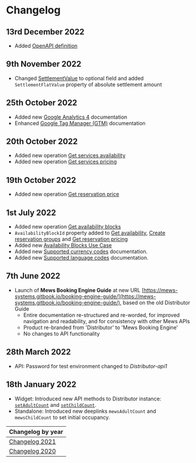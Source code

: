# Changelog

## 13rd December 2022
* Added [OpenAPI definition](../booking-engine-api/README.md)

## 9th November 2022
* Changed [SettlementValue](../booking-engine-api/operations/hotels.md#rate-group) to optional field and added `SettlementFlatValue` property of absolute settlement amount

## 25th October 2022
* Added new [Google Analytics 4](../booking-engine-widget/integrations/google-triggers-reference.md#google-analytics-4-ga4-events) documentation
* Enhanced [Google Tag Manager (GTM)](../booking-engine-widget/integrations/google-tag-manager.md#google-tag-manager-gtm) documentation

## 20th October 2022

* Added new operation [Get services availability](../booking-engine-api/operations/services.md#get-services-availability)
* Added new operation [Get services pricing](../booking-engine-api/operations/services.md#get-services-pricing)

## 19th October 2022

* Added new operation [Get reservation price](../booking-engine-api/operations/reservations.md#get-reservation-price)

## 1st July 2022

* Added new operation [Get availability blocks](../booking-engine-api/operations/availability-blocks.md#get-availability-blocks)
* `AvailabilityBlockId` property added to [Get availability](../booking-engine-api/operations/hotels.md#get-availability), [Create reservation groups](../booking-engine-api/operations/reservation-groups.md#create-reservation-groups) and [Get reservation pricing](../booking-engine-api/operations/reservations.md#get-reservation-pricing)
* Added new [Availability Blocks Use Case](../booking-engine-api/use-cases/availability-blocks.md)
* Added new [Supported currency codes](../booking-engine-api/guidelines/supported-currency-codes.md) documentation.
* Added new [Supported language codes](../booking-engine-api/guidelines/supported-language-codes.md) documentation.

## 7th June 2022

* Launch of __Mews Booking Engine Guide__ at new URL [https://mews-systems.gitbook.io/booking-engine-guide/](https://mews-systems.gitbook.io/booking-engine-guide/), based on the old Distributor Guide
  * Entire documentation re-structured and re-worded, for improved navigation and readability, and for consistency with other Mews APIs
  * Product re-branded from 'Distributor' to 'Mews Booking Engine'
  * No changes to API functionality

## 28th March 2022

* API: Password for test environment changed to _Distributor-api1_

## 18th January 2022

* Widget: Introduced new API methods to Distributor instance: [`setAdultCount`](../booking-engine-widget/reference.md) and [`setChildCount`](../booking-engine-widget/reference.md).
* Standalone: Introduced new deeplinks `mewsAdultCount` and `mewsChildCount` to set initial occupancy.

| Changelog by year |
| :-- |
| [Changelog 2021](changelog2021.md) |
| [Changelog 2020](changelog2020.md) |
